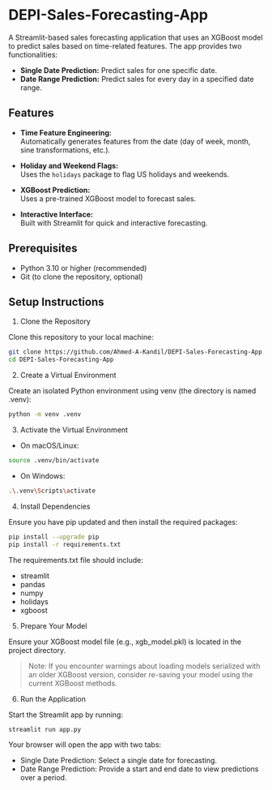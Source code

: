 # DEPI-Sales-Forecasting-App

A Streamlit-based sales forecasting application that uses an XGBoost model to predict sales based on time-related features. The app provides two functionalities:

- **Single Date Prediction:** Predict sales for one specific date.
- **Date Range Prediction:** Predict sales for every day in a specified date range.

## Features

- **Time Feature Engineering:**  
  Automatically generates features from the date (day of week, month, sine transformations, etc.).

- **Holiday and Weekend Flags:**  
  Uses the `holidays` package to flag US holidays and weekends.

- **XGBoost Prediction:**  
  Uses a pre-trained XGBoost model to forecast sales.

- **Interactive Interface:**  
  Built with Streamlit for quick and interactive forecasting.

## Prerequisites

- Python 3.10 or higher (recommended)
- Git (to clone the repository, optional)

## Setup Instructions

1. Clone the Repository

Clone this repository to your local machine:

```bash
git clone https://github.com/Ahmed-A-Kandil/DEPI-Sales-Forecasting-App.git
cd DEPI-Sales-Forecasting-App
```

2. Create a Virtual Environment

Create an isolated Python environment using venv (the directory is named .venv):

```bash
python -m venv .venv
```

3. Activate the Virtual Environment

- On macOS/Linux:

```bash
source .venv/bin/activate
```

- On Windows:

```bash
.\.venv\Scripts\activate
```

4. Install Dependencies

Ensure you have pip updated and then install the required packages:

```bash
pip install --upgrade pip
pip install -r requirements.txt
```

The requirements.txt file should include:

- streamlit
- pandas
- numpy
- holidays
- xgboost

5. Prepare Your Model

Ensure your XGBoost model file (e.g., xgb_model.pkl) is located in the project directory.

> Note: If you encounter warnings about loading models serialized with an older XGBoost version, consider re-saving your model using the current XGBoost methods.

6. Run the Application

Start the Streamlit app by running:

```
streamlit run app.py
```

Your browser will open the app with two tabs:

- Single Date Prediction: Select a single date for forecasting.
- Date Range Prediction: Provide a start and end date to view predictions over a period.
